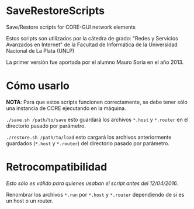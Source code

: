 # SaveRestoreScripts
Save/Restore scripts for CORE-GUI network elements

Estos scripts son utilizados por la cátedra de grado: "Redes y Servicios Avanzados en Internet" de la
Facultad de Informática de la Universidad Nacional de La Plata (UNLP)

La primer versión fue aportada por el alumno Mauro Soria en el año 2013.

# Cómo usarlo

**NOTA**: Para que estos scripts funcionen correctamente, se debe tener sólo una instancia de CORE ejecutando en la máquina.

`./save.sh /path/to/save` esto guardará los archivos `*.host` y `*.router` en el directorio pasado por parámetro.

`./restore.sh /path/to/load` esto cargará los archivos anteriormente guardados (`*.host` y `*.router`) del directorio pasado por parámetro.

# Retrocompatibilidad

*Esto sólo es válido para quienes usaban el script antes del 12/04/2016.*

Renombrar los archivos `*.run` por `*.host` y `*.router` dependiendo de si es un host o un router.
